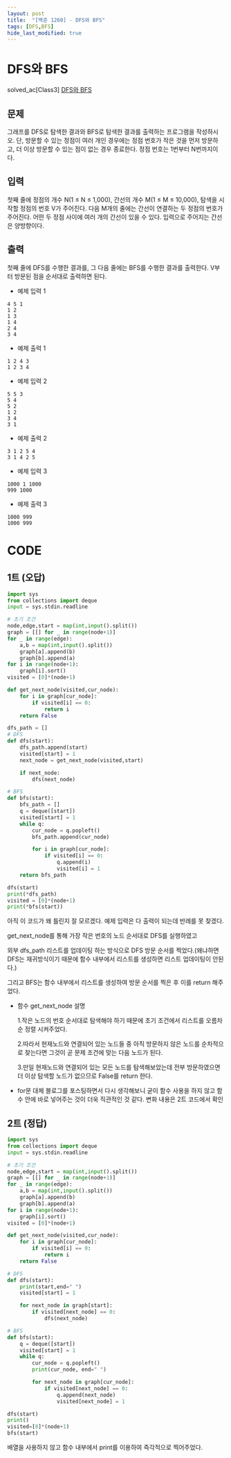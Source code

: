 ```yaml
---
layout: post
title:  "[백준 1260] - DFS와 BFS"
tags: [DFS,BFS]
hide_last_modified: true
---
```

# DFS와 BFS

solved_ac[Class3] [DFS와 BFS](https://www.acmicpc.net/problem/1260)

## 문제

그래프를 DFS로 탐색한 결과와 BFS로 탐색한 결과를 출력하는 프로그램을 작성하시오. 단, 방문할 수 있는 정점이 여러 개인 경우에는 정점 번호가 작은 것을 먼저 방문하고, 더 이상 방문할 수 있는 점이 없는 경우 종료한다. 정점 번호는 1번부터 N번까지이다.

## 입력

첫째 줄에 정점의 개수 N(1 ≤ N ≤ 1,000), 간선의 개수 M(1 ≤ M ≤ 10,000), 탐색을 시작할 정점의 번호 V가 주어진다. 다음 M개의 줄에는 간선이 연결하는 두 정점의 번호가 주어진다. 어떤 두 정점 사이에 여러 개의 간선이 있을 수 있다. 입력으로 주어지는 간선은 양방향이다.

## 출력

첫째 줄에 DFS를 수행한 결과를, 그 다음 줄에는 BFS를 수행한 결과를 출력한다. V부터 방문된 점을 순서대로 출력하면 된다.

+ 예제 입력 1 

```
4 5 1
1 2
1 3
1 4
2 4
3 4
```

+ 예제 출력 1 

```
1 2 4 3
1 2 3 4
```

+ 예제 입력 2

```
5 5 3
5 4
5 2
1 2
3 4
3 1
```

+ 예제 출력 2

```
3 1 2 5 4
3 1 4 2 5
```

+ 예제 입력 3

```
1000 1 1000
999 1000
```

+ 예제 출력 3

```
1000 999
1000 999
```

# CODE

## 1트 (오답)

```python
import sys
from collections import deque
input = sys.stdin.readline

# 초기 조건
node,edge,start = map(int,input().split())
graph = [[] for _ in range(node+1)]
for _ in range(edge):
    a,b = map(int,input().split())
    graph[a].append(b)
    graph[b].append(a)
for i in range(node+1):
    graph[i].sort()
visited = [0]*(node+1)

def get_next_node(visited,cur_node):
    for i in graph[cur_node]:
        if visited[i] == 0:
            return i
    return False

dfs_path = []
# DFS
def dfs(start):
    dfs_path.append(start)
    visited[start] = 1
    next_node = get_next_node(visited,start)

    if next_node:
        dfs(next_node)

# BFS
def bfs(start):
    bfs_path = []
    q = deque([start])
    visited[start] = 1
    while q:
        cur_node = q.popleft()
        bfs_path.append(cur_node)

        for i in graph[cur_node]:
            if visited[i] == 0:
                q.append(i)
                visited[i] = 1
    return bfs_path

dfs(start)
print(*dfs_path)
visited = [0]*(node+1)
print(*bfs(start))
```

아직 이 코드가 왜 틀린지 잘 모르겠다. 예제 입력은 다 출력이 되는데 반례를 못 찾겠다.

get_next_node를 통해 가장 작은 번호의 노드 순서대로 DFS를 실행하였고

외부 dfs_path 리스트를 업데이팅 하는 방식으로 DFS 방문 순서를 찍었다.(왜냐하면 DFS는 재귀방식이기 때문에 함수 내부에서 리스트를 생성하면 리스트 업데이팅이 안된다.)

그리고 BFS는 함수 내부에서 리스트를 생성하여 방문 순서를 찍은 후 이를 return 해주었다.

+ 함수 get_next_node 설명

    1.작은 노드의 번호 순서대로 탐색해야 하기 때문에 초기 조건에서 리스트를 오름차순 정렬 시켜주었다.

    2.따라서 현재노드와 연결되어 있는 노드들 중 아직 방문하지 않은 노드를 순차적으로 찾는다면 그것이 곧 문제 조건에 맞는 다음 노드가 된다.

    3.만일 현재노드와 연결되어 있는 모든 노드를 탐색해보았는데 전부 방문하였으면 더 이상 탐색할 노드가 없으므로 False를 return 한다.

+ for문 대체
    블로그를 포스팅하면서 다시 생각해보니 굳이 함수 사용을 하지 않고 함수 안에 바로 넣어주는 것이 더욱 직관적인 것 같다. 변화 내용은 2트 코드에서 확인

## 2트 (정답)

```python
import sys
from collections import deque
input = sys.stdin.readline

# 초기 조건
node,edge,start = map(int,input().split())
graph = [[] for _ in range(node+1)]
for _ in range(edge):
    a,b = map(int,input().split())
    graph[a].append(b)
    graph[b].append(a)
for i in range(node+1):
    graph[i].sort()
visited = [0]*(node+1)

def get_next_node(visited,cur_node):
    for i in graph[cur_node]:
        if visited[i] == 0:
            return i
    return False

# DFS
def dfs(start):
    print(start,end=" ")
    visited[start] = 1

    for next_node in graph[start]:
        if visited[next_node] == 0:
            dfs(next_node)

# BFS
def bfs(start):
    q = deque([start])
    visited[start] = 1
    while q:
        cur_node = q.popleft()
        print(cur_node, end=" ")

        for next_node in graph[cur_node]:
            if visited[next_node] == 0:
                q.append(next_node)
                visited[next_node] = 1

dfs(start)
print()
visited=[0]*(node+1)
bfs(start)
```

배열을 사용하지 않고 함수 내부에서 print를 이용하여 즉각적으로 찍어주었다.



